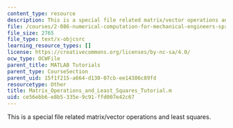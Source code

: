 ```yaml
---
content_type: resource
description: This is a special file related matrix/vector operations and least squares.
file: /courses/2-086-numerical-computation-for-mechanical-engineers-spring-2013/ce56ebb6e8b5335e9c91ffd007e42c67_Matrix_Operations_and_Least_Squares_Tutorial.m
file_size: 2765
file_type: text/x-objcsrc
learning_resource_types: []
license: https://creativecommons.org/licenses/by-nc-sa/4.0/
ocw_type: OCWFile
parent_title: MATLAB Tutorials
parent_type: CourseSection
parent_uid: 15f1f215-a664-d130-07cb-ee14386c89fd
resourcetype: Other
title: Matrix_Operations_and_Least_Squares_Tutorial.m
uid: ce56ebb6-e8b5-335e-9c91-ffd007e42c67
---
```

This is a special file related matrix/vector operations and least squares.